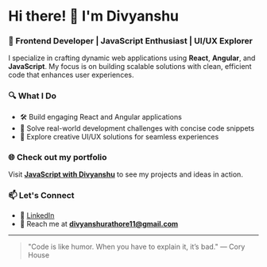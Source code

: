 # Hi there! 👋 I'm Divyanshu

### 🚀 Frontend Developer | JavaScript Enthusiast | UI/UX Explorer

I specialize in crafting dynamic web applications using **React**, **Angular**, and **JavaScript**. My focus is on building scalable solutions with clean, efficient code that enhances user experiences.

### 🔍 What I Do
- 🛠️ Build engaging React and Angular applications
- 🧩 Solve real-world development challenges with concise code snippets
- 🎨 Explore creative UI/UX solutions for seamless experiences

### 🌐 Check out my portfolio
Visit **[JavaScript with Divyanshu](https://javascript-with-divyanshu.vercel.app/)** to see my projects and ideas in action.

### 📫 Let's Connect
- 💬 [LinkedIn](https://www.linkedin.com/in/your-profile)
- 📧 Reach me at **divyanshurathore11@gmail.com**

---

> "Code is like humor. When you have to explain it, it’s bad." — Cory House
